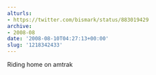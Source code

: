 ```yaml
---
alturls:
- https://twitter.com/bismark/status/883019429
archive:
- 2008-08
date: '2008-08-10T04:27:13+00:00'
slug: '1218342433'
---
```


Riding home on amtrak

